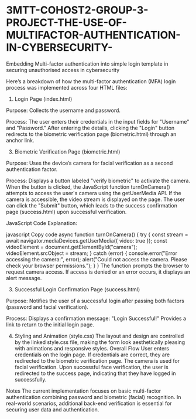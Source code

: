 # 3MTT-COHOST2-GROUP-3-PROJECT-THE-USE-OF-MULTIFACTOR-AUTHENTICATION-IN-CYBERSECURITY-
Embedding Multi-factor authentication into simple login template in securing unauthorised access in cybersecurity

Here’s a breakdown of how the multi-factor authentication (MFA) login process was implemented across four HTML files:

1. Login Page (index.html)
   
Purpose: Collects the username and password.

Process:
The user enters their credentials in the input fields for "Username" and "Password."
After entering the details, clicking the "Login" button redirects to the biometric verification page (biometric.html) through an anchor link.

3. Biometric Verification Page (biometric.html)
   
Purpose: Uses the device’s camera for facial verification as a second authentication factor.

Process:
Displays a button labeled "verify biometric" to activate the camera.
When the button is clicked, the JavaScript function turnOnCamera() attempts to access the user's camera using the getUserMedia API.
If the camera is accessible, the video stream is displayed on the page.
The user can click the "Submit" button, which leads to the success confirmation page (success.html) upon successful verification.

JavaScript Code Explanation:

javascript
Copy code
async function turnOnCamera() {
  try {
    const stream = await navigator.mediaDevices.getUserMedia({ video: true });
    const videoElement = document.getElementById("camera");
    videoElement.srcObject = stream;
  } catch (error) {
    console.error("Error accessing the camera:", error);
    alert("Could not access the camera. Please check your browser permissions.");
  }
}
The function prompts the browser to request camera access.
If access is denied or an error occurs, it displays an alert message.

3. Successful Login Confirmation Page (success.html)

Purpose: Notifies the user of a successful login after passing both factors (password and facial verification).

Process:
Displays a confirmation message: "Login Successful!"
Provides a link to return to the initial login page.

4. Styling and Animation (style.css)
The layout and design are controlled by the linked style.css file, making the form look aesthetically pleasing with animations and responsive styles.
Overall Flow
User enters credentials on the login page.
If credentials are correct, they are redirected to the biometric verification page.
The camera is used for facial verification.
Upon successful face verification, the user is redirected to the success page, indicating that they have logged in successfully.

Notes
The current implementation focuses on basic multi-factor authentication combining password and biometric (facial) recognition.
In real-world scenarios, additional back-end verification is essential for securing user data and authentication.





